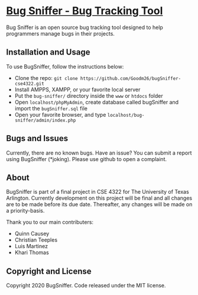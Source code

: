 # [Bug Sniffer - Bug Tracking Tool](https://youtube.com/)

Bug Sniffer is an open source bug tracking tool designed to help programmers manage bugs in their projects.

<!-- ## Demo

[![Bug Sniffer Demo](https://startbootstrap.com/assets/img/screenshots/themes/sb-admin-2.png)](https://blackrockdigital.github.io/startbootstrap-sb-admin-2/) -->


## Installation and Usage

To use BugSniffer, follow the instructions below:

-   Clone the repo: `git clone https://github.com/Goodm26/bugSniffer-cse4322.git`
-   Install AMPPS, XAMPP, or your favorite local server
-   Put the `bug-sniffer/` directory inside the `www` or `htdocs` folder
-   Open `localhost/phpMyAdmin`, create database called bugSniffer and import the `bugSniffer.sql` file
-   Open your favorite browser, and type `localhost/bug-sniffer/admin/index.php`

## Bugs and Issues

Currently, there are no known bugs. Have an issue? You can submit a report using BugSniffer (*joking). Please use github to open a complaint.

## About

BugSniffer is part of a final project in CSE 4322 for The University of Texas Arlington. Currently development on this project will be final and all changes are to be made before its due date. Thereafter, any changes will be made on a priority-basis.

Thank you to our main contributers:

-   Quinn Causey
-   Christian Teeples
-   Luis Martinez
-   Khari Thomas

## Copyright and License

Copyright 2020 BugSniffer. Code released under the MIT license.

